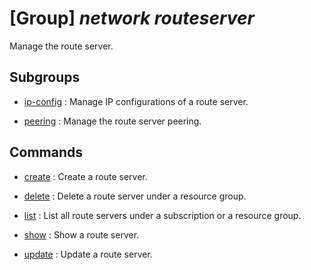 # [Group] _network routeserver_

Manage the route server.

## Subgroups

- [ip-config](/Commands/network/routeserver/ip-config/readme.md)
: Manage IP configurations of a route server.

- [peering](/Commands/network/routeserver/peering/readme.md)
: Manage the route server peering.

## Commands

- [create](/Commands/network/routeserver/_create.md)
: Create a route server.

- [delete](/Commands/network/routeserver/_delete.md)
: Delete a route server under a resource group.

- [list](/Commands/network/routeserver/_list.md)
: List all route servers under a subscription or a resource group.

- [show](/Commands/network/routeserver/_show.md)
: Show a route server.

- [update](/Commands/network/routeserver/_update.md)
: Update a route server.
